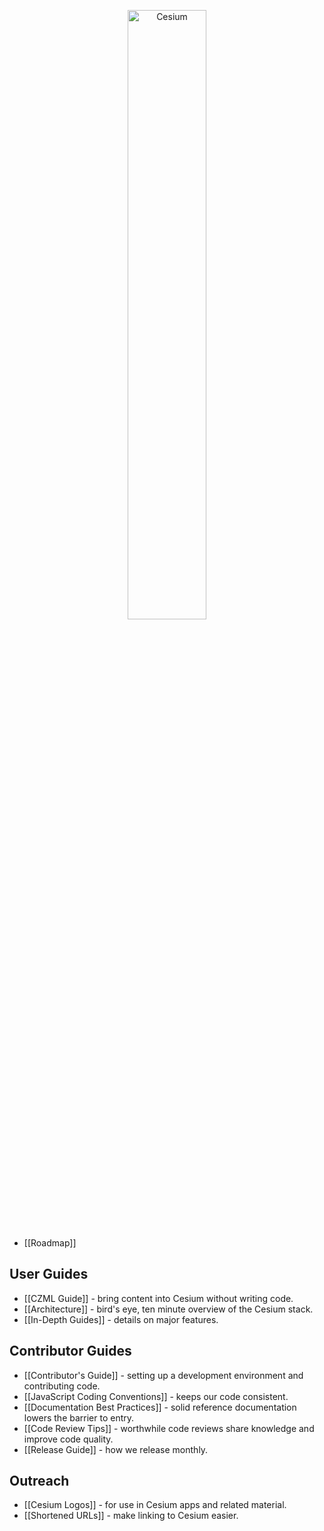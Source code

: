 <p align="center">
<img src="wiki/logos/Cesium_Logo_Color.jpg" width="50%" alt="Cesium" />
</p>

* [[Roadmap]]

## User Guides

* [[CZML Guide]] - bring content into Cesium without writing code.
* [[Architecture]] - bird's eye, ten minute overview of the Cesium stack.
* [[In-Depth Guides]] - details on major features.

## Contributor Guides

* [[Contributor's Guide]] - setting up a development environment and contributing code.
* [[JavaScript Coding Conventions]] - keeps our code consistent.
* [[Documentation Best Practices]] - solid reference documentation lowers the barrier to entry.
* [[Code Review Tips]] - worthwhile code reviews share knowledge and improve code quality.
* [[Release Guide]] - how we release monthly.

## Outreach

* [[Cesium Logos]] - for use in Cesium apps and related material.
* [[Shortened URLs]] - make linking to Cesium easier.